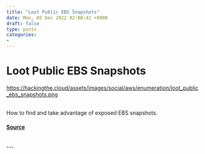 ```yaml
---
title: "Loot Public EBS Snapshots"
date: Mon, 05 Dec 2022 02:08:42 +0000
draft: false
type: posts
categories: 
- 
---
```

# Loot Public EBS Snapshots
https://hackingthe.cloud/assets/images/social/aws/enumeration/loot_public_ebs_snapshots.png
<br/>

<br/>
How to find and take advantage of exposed EBS snapshots.

#### [Source](https://hackingthe.cloud/aws/enumeration/loot_public_ebs_snapshots/)

<br/>
---
